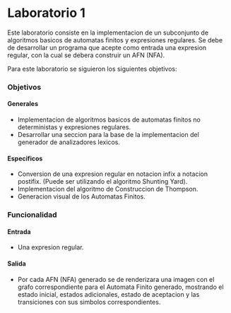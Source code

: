 # Laboratorio 1  
Este laboratorio consiste en la implementacion de un subconjunto de algoritmos basicos de automatas finitos y expresiones regulares. Se debe de desarrollar un programa que acepte como entrada una expresion regular, con la cual se debera construir un AFN (NFA).  

Para este laboratorio se siguieron los siguientes objetivos:

### Objetivos
#### Generales
- Implementacion de algoritmos basicos de automatas finitos no deterministas y expresiones regulares.
- Desarrollar una seccion para la base de la implementacion del generador de analizadores lexicos.
#### Especificos
- Conversion de una expresion regular en notacion infix a notacion postifix. (Puede ser utilizando el algoritmo Shunting Yard).
- Implementacion del algoritmo de Construccion de Thompson.
- Generacion visual de los Automatas Finitos.

### Funcionalidad
#### Entrada
- Una expresion regular.

#### Salida
- Por cada AFN (NFA) generado se de renderizara una imagen con el grafo correspondiente para el Automata Finito generado, mostrando el estado inicial, estados adicionales, estado de aceptacion y las transiciones con sus simbolos correspondientes.
